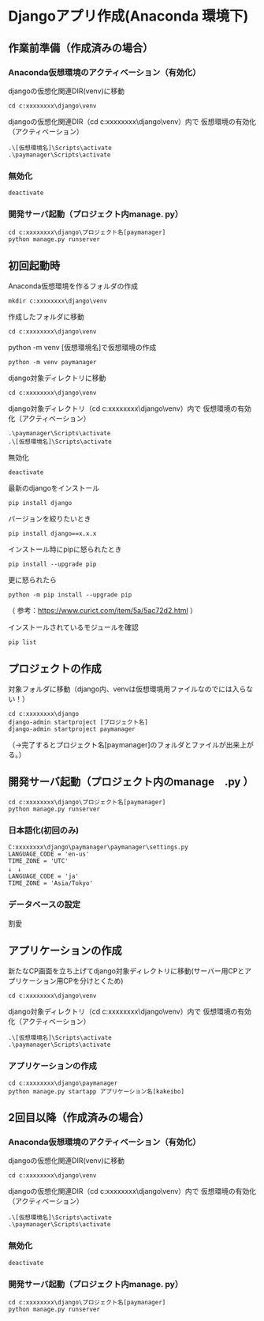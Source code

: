 # Djangoアプリ作成(Anaconda 環境下)


## 作業前準備（作成済みの場合）

### Anaconda仮想環境のアクティベーション（有効化）

djangoの仮想化関連DIR(venv)に移動

```
cd c:xxxxxxxx\django\venv
```

djangoの仮想化関連DIR（cd c:xxxxxxxx\django\venv）内で
仮想環境の有効化（アクティベーション）

```
.\[仮想環境名]\Scripts\activate
.\paymanager\Scripts\activate
```

### 無効化

```
deactivate
```

### 開発サーバ起動（プロジェクト内manage. py）

```
cd c:xxxxxxxx\django\プロジェクト名[paymanager]
python manage.py runserver
```


## 初回起動時

Anaconda仮想環境を作るフォルダの作成

```
mkdir c:xxxxxxxx\django\venv
```

作成したフォルダに移動

```
cd c:xxxxxxxx\django\venv
```

python -m venv [仮想環境名]で仮想環境の作成
```
python -m venv paymanager
```

django対象ディレクトリに移動
```
cd c:xxxxxxxx\django\venv
```

django対象ディレクトリ（cd c:xxxxxxxx\django\venv）内で
仮想環境の有効化（アクティベーション）

```
.\paymanager\Scripts\activate
.\[仮想環境名]\Scripts\activate
```

無効化

```
deactivate
```

最新のdjangoをインストール

```
pip install django
```

バージョンを絞りたいとき

```
pip install django==x.x.x
```

インストール時にpipに怒られたとき

```
pip install --upgrade pip
```

更に怒られたら

```
python -m pip install --upgrade pip
```
（ 参考：https://www.curict.com/item/5a/5ac72d2.html ）

インストールされているモジュールを確認

```
pip list
```

## プロジェクトの作成
対象フォルダに移動（django内、venvは仮想環境用ファイルなのでには入らない！）
```
cd c:xxxxxxxx\django
django-admin startproject [プロジェクト名]
django-admin startproject paymanager
```
（→完了するとプロジェクト名[paymanager]のフォルダとファイルが出来上がる。）


## 開発サーバ起動（プロジェクト内のmanage　.py ）
```
cd c:xxxxxxxx\django\プロジェクト名[paymanager]
python manage.py runserver
```

### 日本語化(初回のみ)

```
C:xxxxxxxx\django\paymanager\paymanager\settings.py
LANGUAGE_CODE = 'en-us'
TIME_ZONE = 'UTC'
↓　↓
LANGUAGE_CODE = 'ja'
TIME_ZONE = 'Asia/Tokyo'
```

### データベースの設定

割愛

## アプリケーションの作成

新たなCP画面を立ち上げてdjango対象ディレクトリに移動(サーバー用CPとアプリケーション用CPを分けとくため)

```
cd c:xxxxxxxx\django\venv
```

django対象ディレクトリ（cd c:xxxxxxxx\django\venv）内で
仮想環境の有効化（アクティベーション）

```
.\[仮想環境名]\Scripts\activate
.\paymanager\Scripts\activate
```

### アプリケーションの作成

```
cd c:xxxxxxxx\django\paymanager
python manage.py startapp アプリケーション名[kakeibo]
```


## 2回目以降（作成済みの場合）

### Anaconda仮想環境のアクティベーション（有効化）

djangoの仮想化関連DIR(venv)に移動

```
cd c:xxxxxxxx\django\venv
```

djangoの仮想化関連DIR（cd c:xxxxxxxx\django\venv）内で
仮想環境の有効化（アクティベーション）

```
.\[仮想環境名]\Scripts\activate
.\paymanager\Scripts\activate
```

### 無効化

```
deactivate
```

### 開発サーバ起動（プロジェクト内manage. py）

```
cd c:xxxxxxxx\django\プロジェクト名[paymanager]
python manage.py runserver
```




















